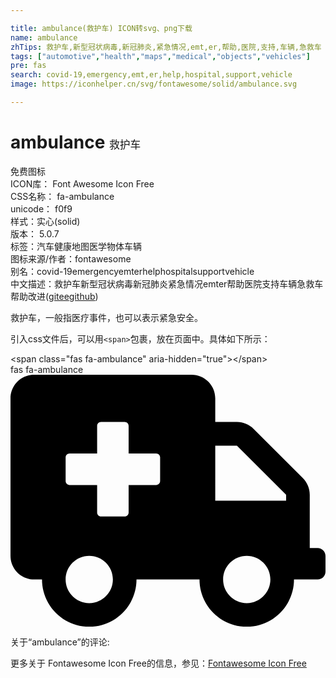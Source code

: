 ```yaml
---

title: ambulance(救护车) ICON转svg、png下载
name: ambulance
zhTips: 救护车,新型冠状病毒,新冠肺炎,紧急情况,emt,er,帮助,医院,支持,车辆,急救车
tags: ["automotive","health","maps","medical","objects","vehicles"]
pre: fas
search: covid-19,emergency,emt,er,help,hospital,support,vehicle
image: https://iconhelper.cn/svg/fontawesome/solid/ambulance.svg

---
```


# ambulance  <small style="font-size: 60%;font-weight: 100">救护车</small>


<div class="detail-page">
<p>
<span><span class="badge-success badge">免费图标</span> </span>
<br/>
<span>
ICON库：
<span class="badge-secondary badge">Font Awesome Icon Free</span> 
</span>
<br/>
<span>
CSS名称：
<span class="badge-secondary badge">fa-ambulance</span> 
</span>
<br/>
<span>
unicode：
<span class="badge-secondary badge">f0f9</span> 
<copy-btn content='f0f9' btn-title=""></copy-btn>
<copy-btn :content='String.fromCodePoint(parseInt("f0f9", 16))' btn-title="复制U"></copy-btn>
</span><br/><span>样式：<span class="badge-light badge">实心(solid)</span></span>
<br/>
<span>
版本：
<span class="badge-secondary badge">5.0.7</span> 
</span><br/><span>标签：<span class="badge-light badge"><router-link to="/tags/automotive.html">汽车</router-link></span><span class="badge-light badge"><router-link to="/tags/health.html">健康</router-link></span><span class="badge-light badge"><router-link to="/tags/maps.html">地图</router-link></span><span class="badge-light badge"><router-link to="/tags/medical.html">医学</router-link></span><span class="badge-light badge"><router-link to="/tags/objects.html">物体</router-link></span><span class="badge-light badge"><router-link to="/tags/vehicles.html">车辆</router-link></span></span>
<br/>
<span>图标来源/作者：<span class="badge-light badge">fontawesome</span></span> 
<br/>
<span>别名：<span class="badge-light badge">covid-19</span><span class="badge-light badge">emergency</span><span class="badge-light badge">emt</span><span class="badge-light badge">er</span><span class="badge-light badge">help</span><span class="badge-light badge">hospital</span><span class="badge-light badge">support</span><span class="badge-light badge">vehicle</span></span><br/><span class="zh-detail">中文描述：<span class="badge-primary badge">救护车</span><span class="badge-primary badge">新型冠状病毒</span><span class="badge-primary badge">新冠肺炎</span><span class="badge-primary badge">紧急情况</span><span class="badge-primary badge">emt</span><span class="badge-primary badge">er</span><span class="badge-primary badge">帮助</span><span class="badge-primary badge">医院</span><span class="badge-primary badge">支持</span><span class="badge-primary badge">车辆</span><span class="badge-primary badge">急救车</span><span class="help-link"><span>帮助改进</span>(<a href="https://gitee.com/liuwave/icon-helper/edit/master/json/fontawesome/solid/ambulance.json" target="_blank" rel="noopener noreferrer">gitee</a><a href="https://github.com/liuwave/icon-helper/edit/master/json/fontawesome/solid/ambulance.json" target="_blank" rel="noopener noreferrer">github</a></span>)</span><br/>
</p>
</div><div class="description description alert alert-light">救护车，一般指医疗事件，也可以表示紧急安全。</div>
<div class="alert alert-dark">
  <i class="fas fa-ambulance fa-xs"></i>
  <i class="fas fa-ambulance fa-sm"></i>
  <i class="fas fa-ambulance fa-lg"></i>
  <i class="fas fa-ambulance fa-2x"></i>
  <i class="fas fa-ambulance fa-3x"></i>
  <i class="fas fa-ambulance fa-5x"></i>
  <i class="fas fa-ambulance fa-7x"></i>
</div>
<div>
  <p>引入css文件后，可以用<code>&lt;span&gt;</code>包裹，放在页面中。具体如下所示：    
  </p>
  <div class="alert alert-primary" style="font-size: 14px">
    &lt;span class="fas fa-ambulance" aria-hidden="true"&gt;&lt;/span&gt;
    <copy-btn content='<span class="fas fa-ambulance" aria-hidden="true"></span>'></copy-btn>
  </div>
  <div class="alert alert-secondary">
    <i class="fas fa-ambulance"
    style="font-size: 24px"
    aria-hidden="true"></i> fas fa-ambulance
    <copy-btn content="fas fa-ambulance" btn-title="复制图标名称"></copy-btn>
  </div>
</div>
<div id="svg" class="svg-wrap">
<svg xmlns="http://www.w3.org/2000/svg" viewBox="0 0 640 512"><path d="M624 352h-16V243.9c0-12.7-5.1-24.9-14.1-33.9L494 110.1c-9-9-21.2-14.1-33.9-14.1H416V48c0-26.5-21.5-48-48-48H48C21.5 0 0 21.5 0 48v320c0 26.5 21.5 48 48 48h16c0 53 43 96 96 96s96-43 96-96h128c0 53 43 96 96 96s96-43 96-96h48c8.8 0 16-7.2 16-16v-32c0-8.8-7.2-16-16-16zM160 464c-26.5 0-48-21.5-48-48s21.5-48 48-48 48 21.5 48 48-21.5 48-48 48zm144-248c0 4.4-3.6 8-8 8h-56v56c0 4.4-3.6 8-8 8h-48c-4.4 0-8-3.6-8-8v-56h-56c-4.4 0-8-3.6-8-8v-48c0-4.4 3.6-8 8-8h56v-56c0-4.4 3.6-8 8-8h48c4.4 0 8 3.6 8 8v56h56c4.4 0 8 3.6 8 8v48zm176 248c-26.5 0-48-21.5-48-48s21.5-48 48-48 48 21.5 48 48-21.5 48-48 48zm80-208H416V144h44.1l99.9 99.9V256z"/></svg>
</div>
<detail full-name='fa-ambulance'></detail>
<div>
<p>关于“ambulance”的评论:</p>
</div>
<Vssue title="关于“ambulance”的评论" ></Vssue>    
<div><p>更多关于  Fontawesome Icon Free的信息，参见：<a target="_blank" href="https://iconhelper.cn/fontawesome.html">Fontawesome Icon Free</a>
</p></div>
